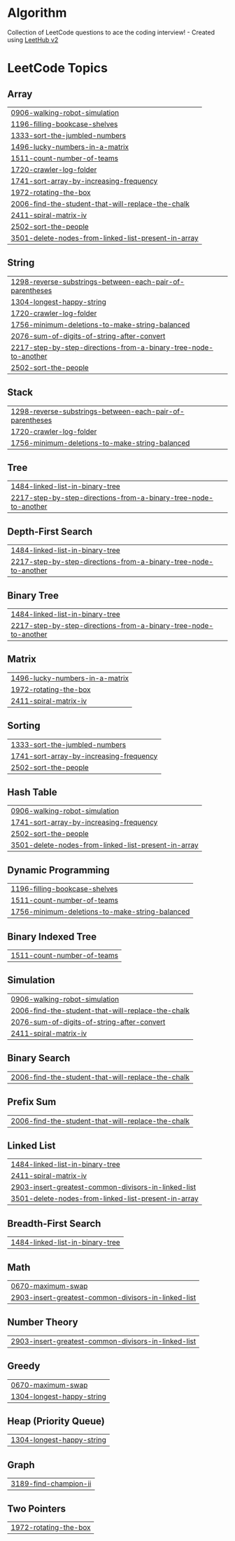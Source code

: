 # Algorithm
Collection of LeetCode questions to ace the coding interview! - Created using [LeetHub v2](https://github.com/arunbhardwaj/LeetHub-2.0)

<!---LeetCode Topics Start-->
# LeetCode Topics
## Array
|  |
| ------- |
| [0906-walking-robot-simulation](https://github.com/aplay3/Algorithm/tree/master/0906-walking-robot-simulation) |
| [1196-filling-bookcase-shelves](https://github.com/aplay3/Algorithm/tree/master/1196-filling-bookcase-shelves) |
| [1333-sort-the-jumbled-numbers](https://github.com/aplay3/Algorithm/tree/master/1333-sort-the-jumbled-numbers) |
| [1496-lucky-numbers-in-a-matrix](https://github.com/aplay3/Algorithm/tree/master/1496-lucky-numbers-in-a-matrix) |
| [1511-count-number-of-teams](https://github.com/aplay3/Algorithm/tree/master/1511-count-number-of-teams) |
| [1720-crawler-log-folder](https://github.com/aplay3/Algorithm/tree/master/1720-crawler-log-folder) |
| [1741-sort-array-by-increasing-frequency](https://github.com/aplay3/Algorithm/tree/master/1741-sort-array-by-increasing-frequency) |
| [1972-rotating-the-box](https://github.com/aplay3/Algorithm/tree/master/1972-rotating-the-box) |
| [2006-find-the-student-that-will-replace-the-chalk](https://github.com/aplay3/Algorithm/tree/master/2006-find-the-student-that-will-replace-the-chalk) |
| [2411-spiral-matrix-iv](https://github.com/aplay3/Algorithm/tree/master/2411-spiral-matrix-iv) |
| [2502-sort-the-people](https://github.com/aplay3/Algorithm/tree/master/2502-sort-the-people) |
| [3501-delete-nodes-from-linked-list-present-in-array](https://github.com/aplay3/Algorithm/tree/master/3501-delete-nodes-from-linked-list-present-in-array) |
## String
|  |
| ------- |
| [1298-reverse-substrings-between-each-pair-of-parentheses](https://github.com/aplay3/Algorithm/tree/master/1298-reverse-substrings-between-each-pair-of-parentheses) |
| [1304-longest-happy-string](https://github.com/aplay3/Algorithm/tree/master/1304-longest-happy-string) |
| [1720-crawler-log-folder](https://github.com/aplay3/Algorithm/tree/master/1720-crawler-log-folder) |
| [1756-minimum-deletions-to-make-string-balanced](https://github.com/aplay3/Algorithm/tree/master/1756-minimum-deletions-to-make-string-balanced) |
| [2076-sum-of-digits-of-string-after-convert](https://github.com/aplay3/Algorithm/tree/master/2076-sum-of-digits-of-string-after-convert) |
| [2217-step-by-step-directions-from-a-binary-tree-node-to-another](https://github.com/aplay3/Algorithm/tree/master/2217-step-by-step-directions-from-a-binary-tree-node-to-another) |
| [2502-sort-the-people](https://github.com/aplay3/Algorithm/tree/master/2502-sort-the-people) |
## Stack
|  |
| ------- |
| [1298-reverse-substrings-between-each-pair-of-parentheses](https://github.com/aplay3/Algorithm/tree/master/1298-reverse-substrings-between-each-pair-of-parentheses) |
| [1720-crawler-log-folder](https://github.com/aplay3/Algorithm/tree/master/1720-crawler-log-folder) |
| [1756-minimum-deletions-to-make-string-balanced](https://github.com/aplay3/Algorithm/tree/master/1756-minimum-deletions-to-make-string-balanced) |
## Tree
|  |
| ------- |
| [1484-linked-list-in-binary-tree](https://github.com/aplay3/Algorithm/tree/master/1484-linked-list-in-binary-tree) |
| [2217-step-by-step-directions-from-a-binary-tree-node-to-another](https://github.com/aplay3/Algorithm/tree/master/2217-step-by-step-directions-from-a-binary-tree-node-to-another) |
## Depth-First Search
|  |
| ------- |
| [1484-linked-list-in-binary-tree](https://github.com/aplay3/Algorithm/tree/master/1484-linked-list-in-binary-tree) |
| [2217-step-by-step-directions-from-a-binary-tree-node-to-another](https://github.com/aplay3/Algorithm/tree/master/2217-step-by-step-directions-from-a-binary-tree-node-to-another) |
## Binary Tree
|  |
| ------- |
| [1484-linked-list-in-binary-tree](https://github.com/aplay3/Algorithm/tree/master/1484-linked-list-in-binary-tree) |
| [2217-step-by-step-directions-from-a-binary-tree-node-to-another](https://github.com/aplay3/Algorithm/tree/master/2217-step-by-step-directions-from-a-binary-tree-node-to-another) |
## Matrix
|  |
| ------- |
| [1496-lucky-numbers-in-a-matrix](https://github.com/aplay3/Algorithm/tree/master/1496-lucky-numbers-in-a-matrix) |
| [1972-rotating-the-box](https://github.com/aplay3/Algorithm/tree/master/1972-rotating-the-box) |
| [2411-spiral-matrix-iv](https://github.com/aplay3/Algorithm/tree/master/2411-spiral-matrix-iv) |
## Sorting
|  |
| ------- |
| [1333-sort-the-jumbled-numbers](https://github.com/aplay3/Algorithm/tree/master/1333-sort-the-jumbled-numbers) |
| [1741-sort-array-by-increasing-frequency](https://github.com/aplay3/Algorithm/tree/master/1741-sort-array-by-increasing-frequency) |
| [2502-sort-the-people](https://github.com/aplay3/Algorithm/tree/master/2502-sort-the-people) |
## Hash Table
|  |
| ------- |
| [0906-walking-robot-simulation](https://github.com/aplay3/Algorithm/tree/master/0906-walking-robot-simulation) |
| [1741-sort-array-by-increasing-frequency](https://github.com/aplay3/Algorithm/tree/master/1741-sort-array-by-increasing-frequency) |
| [2502-sort-the-people](https://github.com/aplay3/Algorithm/tree/master/2502-sort-the-people) |
| [3501-delete-nodes-from-linked-list-present-in-array](https://github.com/aplay3/Algorithm/tree/master/3501-delete-nodes-from-linked-list-present-in-array) |
## Dynamic Programming
|  |
| ------- |
| [1196-filling-bookcase-shelves](https://github.com/aplay3/Algorithm/tree/master/1196-filling-bookcase-shelves) |
| [1511-count-number-of-teams](https://github.com/aplay3/Algorithm/tree/master/1511-count-number-of-teams) |
| [1756-minimum-deletions-to-make-string-balanced](https://github.com/aplay3/Algorithm/tree/master/1756-minimum-deletions-to-make-string-balanced) |
## Binary Indexed Tree
|  |
| ------- |
| [1511-count-number-of-teams](https://github.com/aplay3/Algorithm/tree/master/1511-count-number-of-teams) |
## Simulation
|  |
| ------- |
| [0906-walking-robot-simulation](https://github.com/aplay3/Algorithm/tree/master/0906-walking-robot-simulation) |
| [2006-find-the-student-that-will-replace-the-chalk](https://github.com/aplay3/Algorithm/tree/master/2006-find-the-student-that-will-replace-the-chalk) |
| [2076-sum-of-digits-of-string-after-convert](https://github.com/aplay3/Algorithm/tree/master/2076-sum-of-digits-of-string-after-convert) |
| [2411-spiral-matrix-iv](https://github.com/aplay3/Algorithm/tree/master/2411-spiral-matrix-iv) |
## Binary Search
|  |
| ------- |
| [2006-find-the-student-that-will-replace-the-chalk](https://github.com/aplay3/Algorithm/tree/master/2006-find-the-student-that-will-replace-the-chalk) |
## Prefix Sum
|  |
| ------- |
| [2006-find-the-student-that-will-replace-the-chalk](https://github.com/aplay3/Algorithm/tree/master/2006-find-the-student-that-will-replace-the-chalk) |
## Linked List
|  |
| ------- |
| [1484-linked-list-in-binary-tree](https://github.com/aplay3/Algorithm/tree/master/1484-linked-list-in-binary-tree) |
| [2411-spiral-matrix-iv](https://github.com/aplay3/Algorithm/tree/master/2411-spiral-matrix-iv) |
| [2903-insert-greatest-common-divisors-in-linked-list](https://github.com/aplay3/Algorithm/tree/master/2903-insert-greatest-common-divisors-in-linked-list) |
| [3501-delete-nodes-from-linked-list-present-in-array](https://github.com/aplay3/Algorithm/tree/master/3501-delete-nodes-from-linked-list-present-in-array) |
## Breadth-First Search
|  |
| ------- |
| [1484-linked-list-in-binary-tree](https://github.com/aplay3/Algorithm/tree/master/1484-linked-list-in-binary-tree) |
## Math
|  |
| ------- |
| [0670-maximum-swap](https://github.com/aplay3/Algorithm/tree/master/0670-maximum-swap) |
| [2903-insert-greatest-common-divisors-in-linked-list](https://github.com/aplay3/Algorithm/tree/master/2903-insert-greatest-common-divisors-in-linked-list) |
## Number Theory
|  |
| ------- |
| [2903-insert-greatest-common-divisors-in-linked-list](https://github.com/aplay3/Algorithm/tree/master/2903-insert-greatest-common-divisors-in-linked-list) |
## Greedy
|  |
| ------- |
| [0670-maximum-swap](https://github.com/aplay3/Algorithm/tree/master/0670-maximum-swap) |
| [1304-longest-happy-string](https://github.com/aplay3/Algorithm/tree/master/1304-longest-happy-string) |
## Heap (Priority Queue)
|  |
| ------- |
| [1304-longest-happy-string](https://github.com/aplay3/Algorithm/tree/master/1304-longest-happy-string) |
## Graph
|  |
| ------- |
| [3189-find-champion-ii](https://github.com/aplay3/Algorithm/tree/master/3189-find-champion-ii) |
## Two Pointers
|  |
| ------- |
| [1972-rotating-the-box](https://github.com/aplay3/Algorithm/tree/master/1972-rotating-the-box) |
<!---LeetCode Topics End-->